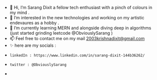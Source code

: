 - 👋 Hi, I’m Sarang Dixit a fellow tech enthusiast with a pinch of colours in my mind .
- 👀 I’m interested in the new technologies and working on my artistic endevaures as a hobby .
- 🌱 I’m currently learning MERN and alongside diving deep in algorithms (just started grinding leetcode @ObviouslySarang ) 
- 📫 Feel free to contact me on my mail 2003krishnadixit@gmail.com
- ✨ here are my socials :
-     linkedIn : https://www.linkedin.com/in/sarang-dixit-144b36262/
-     twitter : @ObviouslySarang
-     
<!---
ObviouslySarang/ObviouslySarang is a ✨ special ✨ repository because its `README.md` (this file) appears on your GitHub profile.
You can click the Preview link to take a look at your changes.
--->
